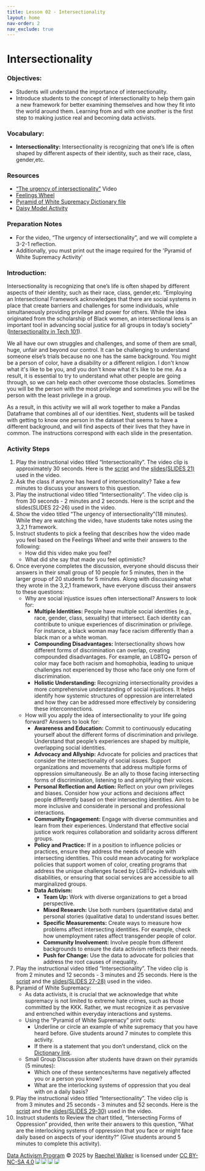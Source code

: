 ```yaml
---
title: Lesson 02 - Intersectionality
layout: home
nav-order: 2
nav_exclude: true
---
```


# Intersectionality

### Objectives: 
- Students will understand the importance of intersectionality.
- Introduce students to the concept of intersectionality to help them gain a new framework for better examining themselves and how they fit into the world around them. Learning from and with one another is the first step to making justice real and becoming data activists.

### Vocabulary: 
- **Intersectionality:**  Intersectionality is recognizing that one’s life is often shaped by different aspects of their identity, such as their race, class, gender,etc.

### Resources
- <a href = "https://www.youtube.com/watch?v=akOe5-UsQ2o&t=1000s">“The urgency of intersectionality”</a> Video
- <a href = "https://feelingswheel.com/">Feelings Wheel</a>
- <a href = "https://docs.google.com/document/d/1Bh79xUE_7150T5b73yxuu9Jk7LLi6dC5BJc3RpDum5Q/edit?tab=t.0">Pyramid of White Supremacy Dictionary file</a>
- <a href = "https://docs.google.com/document/d/1njXBX-AXcD-xRjVfyD97XdM41lieaSHeBkA1wAlpAcc/edit?tab=t.0">Daisy Model Activity</a>

### Preparation Notes
- For the video, “The urgency of intersectionality”, and we will complete a 3-2-1 reflection. 
- Additionally, you must print out the image required for the 'Pyramid of White Supremacy Activity'

### Introduction: 

Intersectionality is recognizing that one’s life is often shaped by different aspects of their identity, such as their race, class, gender,etc. “Employing an Intersectional Framework acknowledges that there are social systems in place that create barriers and challenges for some individuals, while simultaneously providing privilege and power for others. While the idea originated from the scholarship of Black women, an intersectional lens is an important tool in advancing social justice for all groups in today’s society” (<a href = "https://wpassets.ncwit.org/wp-content/uploads/2021/05/14205049/ncwit_intersectionality101_web_0.pdf">Intersectionality in Tech 101</a>).

We all have our own struggles and challenges, and some of them are small, huge, unfair and beyond our control. It can be challenging to understand someone else’s trials because no one has the same background. You might be a person of color, have a disability or a different religion. I don't know what it's like to be you, and you don't know what it's like to be me. As a result, it is essential to try to understand what other people are going through, so we can help each other overcome those obstacles. Sometimes you will be the person with the most privilege and sometimes you will be the person with the least privilege in a group.

As a result, in this activity we will all work together to make a Pandas Dataframe that combines all of our identities. Next, students will be tasked with getting to know one person in the dataset that seems to have a different background, and will find aspects of their lives that they have in common. The instructions correspond with each slide in the presentation.

### Activity Steps


1. Play the  instructional video titled “Intersectionality”. The video clip is approximately 30 seconds. Here is the <a href = "https://docs.google.com/document/d/1JU-G4QyMRG-Ses9JaEKLEZKwsB2NDFat5rtmwIS5QPk/edit?tab=t.0">script</a> and the <a href = "https://docs.google.com/presentation/d/1q3fgnGb5MpsJXptjGBQM-n0B6poMQONYaXBZk_dsP7c/edit?usp=sharing">slides(SLIDES 21)</a> used in the video.
2. Ask the class if anyone has heard of intersectionality? Take a few minutes to discuss your answers to this question. 
3. Play the instructional video titled “Intersectionality”.  The video clip is from 30 seconds - 2 minutes and 2 seconds. Here is the script and the slides(SLIDES 22-26) used in the video.
4. Show the video titled “The urgency of intersectionality”(18 minutes). While they are watching the video, have students take notes using the 3,2,1 framework.
5. Instruct students to pick a feeling that describes how the video made you feel based on the Feelings Wheel and write their answers to the following:
    - How did this video make you feel?
    - What did she say that made you feel optimistic?
6. Once everyone completes the discussion, everyone should discuss their answers in their small group of 10 people for 5 minutes, then in the larger group of 20 students for 5 minutes. Along with discussing what they wrote in the 3,2,1 framework, have everyone discuss their answers to these questions: 
    - Why are social injustice issues often intersectional? Answers to look for: 
        - **Multiple Identities:** People have multiple social identities (e.g., race, gender, class, sexuality) that intersect. Each identity can contribute to unique experiences of discrimination or privilege. For instance, a black woman may face racism differently than a black man or a white woman.
        - **Compounding Disadvantages:** Intersectionality shows how different forms of discrimination can overlap, creating compounded disadvantages. For example, an LGBTQ+ person of color may face both racism and homophobia, leading to unique challenges not experienced by those who face only one form of discrimination.
        - **Holistic Understanding:** Recognizing intersectionality provides a more comprehensive understanding of social injustices. It helps identify how systemic structures of oppression are interrelated and how they can be addressed more effectively by considering these interconnections.
    - How will you apply the idea of intersectionality to your life going forward? Answers to look for:
        - **Awareness and Education:** Commit to continuously educating yourself about the different forms of discrimination and privilege. Understand that people’s experiences are shaped by multiple, overlapping social identities.
        - **Advocacy and Allyship:** Advocate for policies and practices that consider the intersectionality of social issues. Support organizations and movements that address multiple forms of oppression simultaneously. Be an ally to those facing intersecting forms of discrimination, listening to and amplifying their voices.
        - **Personal Reflection and Action:** Reflect on your own privileges and biases. Consider how your actions and decisions affect people differently based on their intersecting identities. Aim to be more inclusive and considerate in personal and professional interactions.
        - **Community Engagement:** Engage with diverse communities and learn from their experiences. Understand that effective social justice work requires collaboration and solidarity across different groups.
        - **Policy and Practice:** If in a position to influence policies or practices, ensure they address the needs of people with intersecting identities. This could mean advocating for workplace policies that support women of color, creating programs that address the unique challenges faced by LGBTQ+ individuals with disabilities, or ensuring that social services are accessible to all marginalized groups.
        - **Data Activism:**
            - **Team Up:** Work with diverse organizations to get a broad perspective.
            - **Mixed Research:** Use both numbers (quantitative data) and personal stories (qualitative data) to understand issues better.
            - **Specific Measurements:** Create ways to measure how problems affect intersecting identities. For example, check how unemployment rates affect transgender people of color.
            - **Community Involvement:** Involve people from different backgrounds to ensure the data activism reflects their needs.
            - **Push for Change:** Use the data to advocate for policies that address the root causes of inequality.
7. Play the instructional video titled “Intersectionality”.  The video clip is from 2 minutes and 12 seconds - 3 minutes and 25 seconds. Here is the <a href = "https://docs.google.com/document/d/1lJoLgGm4BlYPc2D0dciFRJPcaWHJTzknfVi4G_rvVhg/edit?tab=t.0">script</a> and the <a href = "https://docs.google.com/presentation/d/1q3fgnGb5MpsJXptjGBQM-n0B6poMQONYaXBZk_dsP7c/edit%23slide=id.g1dd2dc6deff_0_338">slides(SLIDES 27-28)</a> used in the video.
8. Pyramid of White Supremacy:
    - As data activists, it is crucial that we acknowledge that white supremacy is not limited to extreme hate crimes, such as those committed by the KKK. Rather, we must recognize it as pervasive and entrenched within everyday interactions and systems.
    - Using the “Pyramid of White Supremacy” print outs:
        - Underline or circle an example of white supremacy that you have  heard before. Give students around 7 minutes to complete this activity.
        - If there is a statement that you don’t understand, click on the <a href = "https://docs.google.com/document/d/1Km1vbHp4EfpeYPkIg8WqczMw-eRMccNpNp73qItd3ww/edit?usp=sharing">Dictionary link</a>.
    - Small Group Discussion after students have drawn on their pyramids (5 minutes):
        - Which one of these sentences/terms have negatively affected you or a person you know?
        - What are the interlocking systems of oppression that you deal with on a daily basis?
9. Play the instructional video titled “Intersectionality”.  The video clip is from 3 minutes and 25 seconds - 3 minutes and 52 seconds. Here is the <a href = "https://docs.google.com/document/d/1faebRA5EOhY3R1SDNV6IhTN3LV8EDTqEyZUUGYeHGb0/edit?tab=t.0">script</a> and the <a href = "https://docs.google.com/presentation/d/1q3fgnGb5MpsJXptjGBQM-n0B6poMQONYaXBZk_dsP7c/edit%23slide=id.g1dd2dc6deff_0_338">slides(SLIDES 29-30)</a> used in the video.
10. Instruct students to Review the chart titled, “Intersecting Forms of Oppression” provided, then  write their answers to this question, “What are the interlocking systems of oppression that you face or might face daily based on aspects of your identity?” (Give students around 5 minutes to complete this activity). <br>




<a href="https://creativecommons.org">Data Activism Program</a> © 2025 by <a href="https://creativecommons.org">Raechel Walker</a> is licensed under <a href="https://creativecommons.org/licenses/by-nc-sa/4.0/">CC BY-NC-SA 4.0</a><img src="https://mirrors.creativecommons.org/presskit/icons/cc.svg" style="max-width: 1em;max-height:1em;margin-left: .2em;"><img src="https://mirrors.creativecommons.org/presskit/icons/by.svg" style="max-width: 1em;max-height:1em;margin-left: .2em;"><img src="https://mirrors.creativecommons.org/presskit/icons/nc.svg" style="max-width: 1em;max-height:1em;margin-left: .2em;"><img src="https://mirrors.creativecommons.org/presskit/icons/sa.svg" style="max-width: 1em;max-height:1em;margin-left: .2em;">



